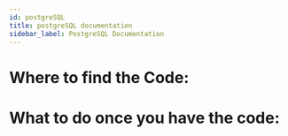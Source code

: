 ```yaml
---
id: postgreSQL
title: postgreSQL documentation
sidebar_label: PostgreSQL Documentation
---
```


# Where to find the Code:
# What to do once you have the code: